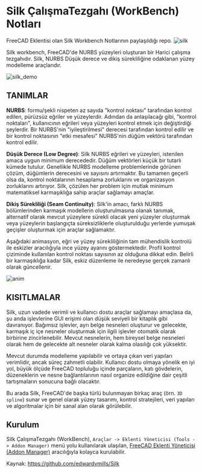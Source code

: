 # Silk ÇalışmaTezgahı (WorkBench) Notları
FreeCAD Eklentisi olan Silk Workbench Notlarının paylaşıldığı repo.
![silk](https://github.com/edwardvmills/Silk/raw/master/Resources/Demo_files/Silk_Demo_02.png?raw=true)

Silk workbench, FreeCAD'de NURBS yüzeyleri oluşturan bir Harici çalışma tezgahıdır.
Silk, NURBS Düşük derece ve dikiş sürekliliğine odaklanan yüzey modelleme araçlarıdır.

![silk_demo](https://github.com/edwardvmills/Silk/raw/master/Resources/Demo_files/Silk_Demo_03_01.png?raw=true)

## TANIMLAR

**NURBS**: formu/şekli nispeten az sayıda "kontrol noktası" tarafından kontrol edilen, pürüzsüz eğriler ve yüzeylerdir. 
Adından da anlaşılacağı gibi, "kontrol noktaları", kullanıcının eğrileri veya yüzeyleri kontrol etmek için değiştirdiği şeylerdir. 
Bir NURBS'nin "iyileştirilmesi" derecesi tarafından kontrol edilir ve bir kontrol noktasının "etki mesafesi" NURBS'nin düğüm vektörü tarafından kontrol edilir.

**Düşük Derece (Low Degree)**: Silk NURBS eğrileri ve yüzeyleri, istenilen amaca uygun minimum derecededir. Düğüm vektörleri küçük bir tutarlı kümede tutulur. Genellikle NURBS modelleme problemlerinde görünen çözüm, düğümlerin derecesini ve sayısını artırmaktır. Bu tamamen geçerli olsa da, kontrol noktalarının hesaplama zorluklarını ve organizasyon zorluklarını artırıyor. Silk, çözülen her problem için mutlak minimum matematiksel karmaşıklığa sahip araçlar sağlamayı amaçlar.

**Dikiş Sürekliliği (Seam Continuity)**: Silk'in amacı, farklı NURBS bölümlerinden karmaşık modellerin oluşturulmasına olanak tanımak, alternatif olarak mevcut yüzeylere sürekli olacak yeni yüzeyler oluşturmak veya yüzeylerin başlangıçta süreksizliklerle oluşturulduğu yerlerde yumuşak geçişler oluşturmak için araçlar sağlamaktır.

Aşağıdaki animasyon, eğri ve yüzey sürekliliğinin tam mühendislik kontrolü ile eskizler aracılığıyla ince yüzey ayarını göstermektedir. Profil kontrol çiziminde kullanılan kontrol noktası sayısının az olduğuna dikkat edin. Belirli bir karmaşıklığa kadar Silk, eskiz düzenleme ile neredeyse gerçek zamanlı olarak güncellenir.

![anim](https://github.com/edwardvmills/Silk/raw/master/Resources/Demo_files/Steering_Wheel_01_01.gif?raw=true)

## KISITLMALAR
Silk, uzun vadede verimli ve kullanıcı dostu araçlar sağlamayı amaçlasa da, şu anda işlevlerine GUI erişimi olan düşük seviyeli bir kitaplık gibi davranıyor. Bağımsız işlevler, ayrı belge nesneleri oluşturur ve gelecekte, karmaşık iç içe nesneler oluşturmak için ilgili işlevler otomatik olarak birbirine zincirlenebilir. Mevcut nesnelerin, hem bireysel belge nesneleri olarak hem de gelecekte alt nesneler olarak kalma olasılığı çok yüksektir.

Mevcut durumda modelleme yapılabilir ve ortaya çıkan veri yapıları verimlidir, ancak süreç zahmetli olabilir. Kullanıcı dostu olmaya yönelik en iyi yol, büyük ölçüde FreeCAD topluluğu içinde parçaların, katı gövdelerin, düzeneklerin ve nesne bağlantılarının nasıl organize edildiğine dair çeşitli tartışmaların sonucuna bağlı olacaktır.

Bu arada Silk, FreeCAD'de başka türlü bulunmayan birkaç araç (örn. `3D spline`) sunar ve genel olarak yüzey tasarımı, kontrol stratejileri, veri yapıları ve algoritmalar için bir sanal alan olarak görülebilir.

## Kurulum
Silk ÇalışmaTezgahı (WorkBench), `Araçlar -> Eklenti Yöneticisi (Tools -> Addon Manager)` menü yolu kullanılarak ulaşılan, [FreeCAD Eklenti Yöneticisi (Addon Manager)](https://wiki.freecadweb.org/AddonManager) aracılığıyla kolayca kurulabilir.

Kaynak:
https://github.com/edwardvmills/Silk
